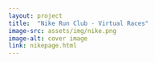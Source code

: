 ```yaml
---
layout: project
title:  "Nike Run Club - Virtual Races"
image-src: assets/img/nike.png
image-alt: cover image
link: nikepage.html
---
```

